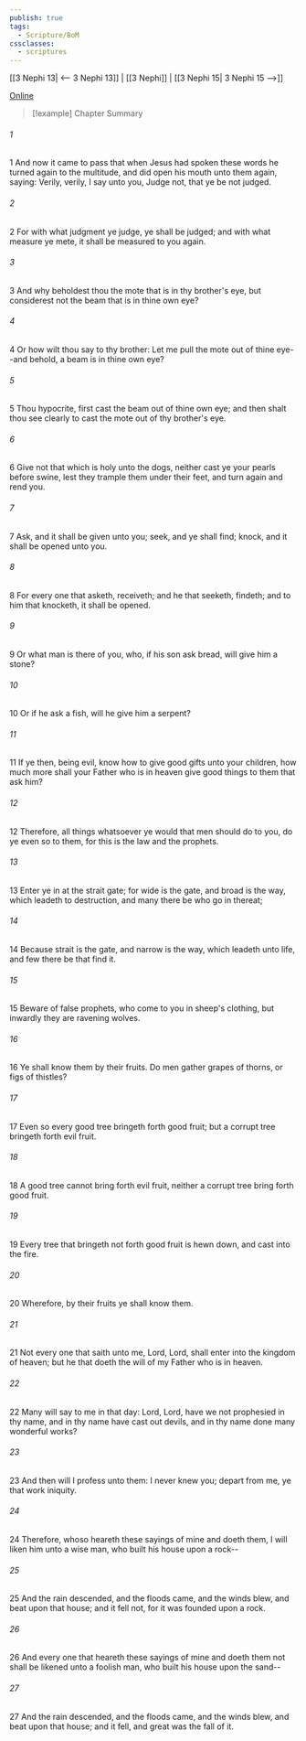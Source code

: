 ```yaml
---
publish: true
tags:
  - Scripture/BoM
cssclasses:
  - scriptures
---
```

[[3 Nephi 13| <-- 3 Nephi 13]] | [[3 Nephi]] | [[3 Nephi 15| 3 Nephi 15 -->]]

[Online](https://churchofjesuschrist.org/study/scriptures/bofm/3-ne/14?lang=eng)

>[!example] Chapter Summary
>
###### 1
1 And now it came to pass that when Jesus had spoken these words he turned again to the multitude, and did open his mouth unto them again, saying: Verily, verily, I say unto you, Judge not, that ye be not judged.
###### 2
2 For with what judgment ye judge, ye shall be judged; and with what measure ye mete, it shall be measured to you again.
###### 3
3 And why beholdest thou the mote that is in thy brother's eye, but considerest not the beam that is in thine own eye?
###### 4
4 Or how wilt thou say to thy brother: Let me pull the mote out of thine eye--and behold, a beam is in thine own eye?
###### 5
5 Thou hypocrite, first cast the beam out of thine own eye; and then shalt thou see clearly to cast the mote out of thy brother's eye.
###### 6
6 Give not that which is holy unto the dogs, neither cast ye your pearls before swine, lest they trample them under their feet, and turn again and rend you.
###### 7
7 Ask, and it shall be given unto you; seek, and ye shall find; knock, and it shall be opened unto you.
###### 8
8 For every one that asketh, receiveth; and he that seeketh, findeth; and to him that knocketh, it shall be opened.
###### 9
9 Or what man is there of you, who, if his son ask bread, will give him a stone?
###### 10
10 Or if he ask a fish, will he give him a serpent?
###### 11
11 If ye then, being evil, know how to give good gifts unto your children, how much more shall your Father who is in heaven give good things to them that ask him?
###### 12
12 Therefore, all things whatsoever ye would that men should do to you, do ye even so to them, for this is the law and the prophets.
###### 13
13 Enter ye in at the strait gate; for wide is the gate, and broad is the way, which leadeth to destruction, and many there be who go in thereat;
###### 14
14 Because strait is the gate, and narrow is the way, which leadeth unto life, and few there be that find it.
###### 15
15 Beware of false prophets, who come to you in sheep's clothing, but inwardly they are ravening wolves.
###### 16
16 Ye shall know them by their fruits. Do men gather grapes of thorns, or figs of thistles?
###### 17
17 Even so every good tree bringeth forth good fruit; but a corrupt tree bringeth forth evil fruit.
###### 18
18 A good tree cannot bring forth evil fruit, neither a corrupt tree bring forth good fruit.
###### 19
19 Every tree that bringeth not forth good fruit is hewn down, and cast into the fire.
###### 20
20 Wherefore, by their fruits ye shall know them.
###### 21
21 Not every one that saith unto me, Lord, Lord, shall enter into the kingdom of heaven; but he that doeth the will of my Father who is in heaven.
###### 22
22 Many will say to me in that day: Lord, Lord, have we not prophesied in thy name, and in thy name have cast out devils, and in thy name done many wonderful works?
###### 23
23 And then will I profess unto them: I never knew you; depart from me, ye that work iniquity.
###### 24
24 Therefore, whoso heareth these sayings of mine and doeth them, I will liken him unto a wise man, who built his house upon a rock--
###### 25
25 And the rain descended, and the floods came, and the winds blew, and beat upon that house; and it fell not, for it was founded upon a rock.
###### 26
26 And every one that heareth these sayings of mine and doeth them not shall be likened unto a foolish man, who built his house upon the sand--
###### 27
27 And the rain descended, and the floods came, and the winds blew, and beat upon that house; and it fell, and great was the fall of it.



